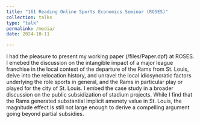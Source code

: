 ```yaml
---
title: "161 Reading Online Sports Economics Seminar (ROSES)"
collection: talks
type: "talk"
permalink: /media/
date: 2024-10-11

---
```

I had the pleasure to present my working paper (/files/Paper.dpf) at ROSES. I emebed the discussion on the intangible impact of a major league franchise in the local context of the departure of the Rams from St. Louis, delve into the relocation history, and unravel the local idiosyncratic factors underlying the role sports in general, and the Rams in particular play or played for the city of St. Louis. I embed the case study in a broader discussion on the public subsidization of stadium projects. While I find that the Rams generated substantial implicit amenety value in St. Louis, the magnitude effect is still not large enough to derive a compelling argument going beyond partial subsidies.
